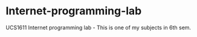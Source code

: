 # Internet-programming-lab
UCS1611 Internet programming lab - This is one of my subjects in 6th sem.

